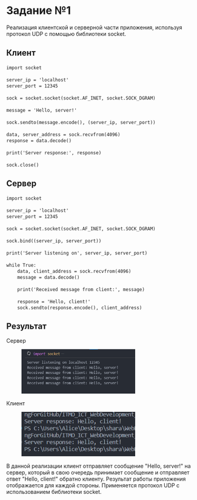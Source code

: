# Задание №1

Реализация клиентской и серверной части приложения, используя протокол UDP с помощью библиотеки socket.

## Клиент
```
import socket

server_ip = 'localhost'
server_port = 12345

sock = socket.socket(socket.AF_INET, socket.SOCK_DGRAM)

message = 'Hello, server!'

sock.sendto(message.encode(), (server_ip, server_port))

data, server_address = sock.recvfrom(4096)
response = data.decode()

print('Server response:', response)

sock.close()
```

## Сервер

```
import socket

server_ip = 'localhost'
server_port = 12345

sock = socket.socket(socket.AF_INET, socket.SOCK_DGRAM)

sock.bind((server_ip, server_port))

print('Server listening on', server_ip, server_port)

while True:
    data, client_address = sock.recvfrom(4096)
    message = data.decode()

    print('Received message from client:', message)

    response = 'Hello, client!'
    sock.sendto(response.encode(), client_address)
```

## Результат

Сервер
<figure>
  <img src="1.png" width="300" />
</figure>

Клиент
<figure>
  <img src="11.png" width="300" />
</figure>

В данной реализации клиент отправляет сообщение "Hello, server!" на сервер, который в свою очередь принимает сообщение и отправляет ответ "Hello, client!" обратно клиенту. Результат работы приложения отображается для каждой стороны. Применяется протокол UDP с использованием библиотеки socket.